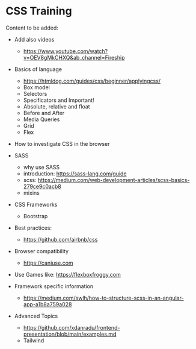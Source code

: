 # CSS Training

Content to be added:
- Add also videos
  - https://www.youtube.com/watch?v=OEV8gMkCHXQ&ab_channel=Fireship
- Basics of language
  - https://htmldog.com/guides/css/beginner/applyingcss/
  - Box model
  - Selectors
  - Specificators and Important!
  - Absolute, relative and float
  - Before and After
  - Media Queries
  - Grid
  - Flex
- How to investigate CSS in the browser
- SASS
  - why use SASS
  - introduction: https://sass-lang.com/guide
  - scss: https://medium.com/web-development-articles/scss-basics-279ce9c0acb8
  - mixins
- CSS Frameworks
  - Bootstrap
- Best practices:
  - https://github.com/airbnb/css
- Browser compatibility
  - https://caniuse.com
-  Use Games like: https://flexboxfroggy.com
- Framework specific information
  - https://medium.com/swlh/how-to-structure-scss-in-an-angular-app-a1b8a759a028
  
- Advanced Topics
  - https://github.com/xdanradu/frontend-presentation/blob/main/examples.md
  - Tailwind
